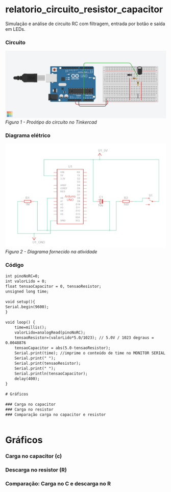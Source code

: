 # relatorio_circuito_resistor_capacitor
Simulação e análise de circuito RC com filtragem, entrada por botão e saída em LEDs.

### Circuito
![circuito_rc.png](circuito_rc.png)\
*Figura 1 - Proótipo do circuito no Tinkercad*

### Diagrama elétrico
![diagrama_eletrico.png](diagrama_eletrico.png)\
*Figura 2 - Diagrama fornecido na atividade*

### Código

```P
int pinoNoRC=0; 
int valorLido = 0;
float tensaoCapacitor = 0, tensaoResistor;
unsigned long time; 

void setup(){ 
Serial.begin(9600); 
} 

void loop() { 
	time=millis(); 
	valorLido=analogRead(pinoNoRC); 
	tensaoResistor=(valorLido*5.0/1023); // 5.0V / 1023 degraus = 0.0048876 
	tensaoCapacitor = abs(5.0-tensaoResistor);
 	Serial.print(time); //imprime o conteúdo de time no MONITOR SERIAL
    Serial.print(" "); 
  	Serial.print(tensaoResistor);
  	Serial.print(" ");
  	Serial.println(tensaoCapacitor); 
	delay(400); 
}

# Gráficos

### Carga no capacitor
### Carga no resistor
### Comparação carga no capacitor e resistor


```
# Gráficos

### Carga no capacitor (c)
### Descarga no resistor (R)
### Comparação: Carga no C e descarga no R
